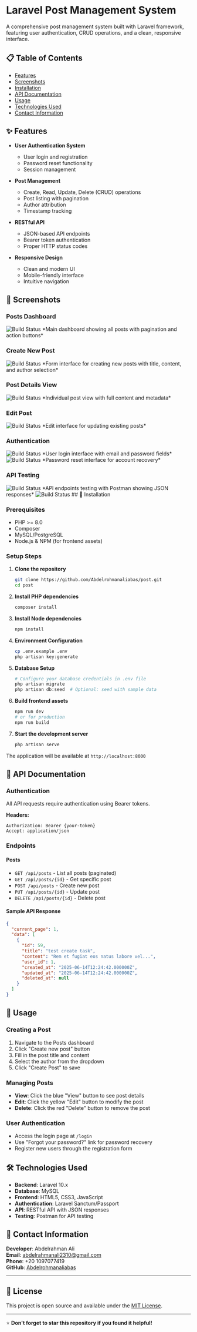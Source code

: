# Laravel Post Management System

A comprehensive post management system built with Laravel framework, featuring user authentication, CRUD operations, and a clean, responsive interface.

## 📋 Table of Contents
- [Features](#features)
- [Screenshots](#screenshots)
- [Installation](#installation)
- [API Documentation](#api-documentation)
- [Usage](#usage)
- [Technologies Used](#technologies-used)
- [Contact Information](#contact-information)

## ✨ Features

- **User Authentication System**
  - User login and registration
  - Password reset functionality
  - Session management

- **Post Management**
  - Create, Read, Update, Delete (CRUD) operations
  - Post listing with pagination
  - Author attribution
  - Timestamp tracking

- **RESTful API**
  - JSON-based API endpoints
  - Bearer token authentication
  - Proper HTTP status codes

- **Responsive Design**
  - Clean and modern UI
  - Mobile-friendly interface
  - Intuitive navigation

## 📸 Screenshots

### Posts Dashboard

<img src="https://github.com/Abdelrohmanaliabas/post/blob/main/screenshots/Screenshot%202025-06-14%20152325.png" alt="Build Status">
*Main dashboard showing all posts with pagination and action buttons*

### Create New Post
<img src="https://github.com/Abdelrohmanaliabas/post/blob/main/screenshots/Screenshot%202025-06-14%20152349.png" alt="Build Status">
*Form interface for creating new posts with title, content, and author selection*

### Post Details View
<img src="https://github.com/Abdelrohmanaliabas/post/blob/main/screenshots/Screenshot%202025-06-14%20152501.png" alt="Build Status">
*Individual post view with full content and metadata*

### Edit Post
<img src="https://github.com/Abdelrohmanaliabas/post/blob/main/screenshots/Screenshot%202025-06-14%20152531.png" alt="Build Status">
*Edit interface for updating existing posts*

### Authentication
<img src="https://github.com/Abdelrohmanaliabas/post/blob/main/screenshots/Screenshot%202025-06-14%20152600.png" alt="Build Status">
*User login interface with email and password fields*

<img src="https://github.com/Abdelrohmanaliabas/post/blob/main/screenshots/Screenshot%202025-06-14%20152618.png" alt="Build Status">
*Password reset interface for account recovery*

### API Testing
<img src="https://github.com/Abdelrohmanaliabas/post/blob/main/screenshots/Screenshot%202025-06-14%20152737.png" alt="Build Status">
*API endpoints testing with Postman showing JSON responses*
<img src="https://github.com/Abdelrohmanaliabas/post/blob/main/screenshots/Screenshot%202025-06-14%20152720.png" alt="Build Status">
## 🚀 Installation

### Prerequisites
- PHP >= 8.0
- Composer
- MySQL/PostgreSQL
- Node.js & NPM (for frontend assets)

### Setup Steps

1. **Clone the repository**
   ```bash
   git clone https://github.com/Abdelrohmanaliabas/post.git
   cd post
   ```

2. **Install PHP dependencies**
   ```bash
   composer install
   ```

3. **Install Node dependencies**
   ```bash
   npm install
   ```

4. **Environment Configuration**
   ```bash
   cp .env.example .env
   php artisan key:generate
   ```

5. **Database Setup**
   ```bash
   # Configure your database credentials in .env file
   php artisan migrate
   php artisan db:seed  # Optional: seed with sample data
   ```

6. **Build frontend assets**
   ```bash
   npm run dev
   # or for production
   npm run build
   ```

7. **Start the development server**
   ```bash
   php artisan serve
   ```

The application will be available at `http://localhost:8000`

## 🔧 API Documentation

### Authentication
All API requests require authentication using Bearer tokens.

**Headers:**
```
Authorization: Bearer {your-token}
Accept: application/json
```

### Endpoints

#### Posts
- `GET /api/posts` - List all posts (paginated)
- `GET /api/posts/{id}` - Get specific post
- `POST /api/posts` - Create new post
- `PUT /api/posts/{id}` - Update post
- `DELETE /api/posts/{id}` - Delete post

#### Sample API Response
```json
{
  "current_page": 1,
  "data": [
    {
      "id": 59,
      "title": "test create task",
      "content": "Rem et fugiat eos natus labore vel...",
      "user_id": 1,
      "created_at": "2025-06-14T12:24:42.000000Z",
      "updated_at": "2025-06-14T12:24:42.000000Z",
      "deleted_at": null
    }
  ]
}
```

## 📖 Usage

### Creating a Post
1. Navigate to the Posts dashboard
2. Click "Create new post" button
3. Fill in the post title and content
4. Select the author from the dropdown
5. Click "Create Post" to save

### Managing Posts
- **View**: Click the blue "View" button to see post details
- **Edit**: Click the yellow "Edit" button to modify the post
- **Delete**: Click the red "Delete" button to remove the post

### User Authentication
- Access the login page at `/login`
- Use "Forgot your password?" link for password recovery
- Register new users through the registration form

## 🛠 Technologies Used

- **Backend**: Laravel 10.x
- **Database**: MySQL
- **Frontend**: HTML5, CSS3, JavaScript
- **Authentication**: Laravel Sanctum/Passport
- **API**: RESTful API with JSON responses
- **Testing**: Postman for API testing

## 📧 Contact Information

**Developer**: Abdelrahman Ali  
**Email**: abdelrahmanali2310@gmail.com  
**Phone**: +20 1097077419  
**GitHub**: [Abdelrohmanaliabas](https://github.com/Abdelrohmanaliabas)

---



## 📄 License

This project is open source and available under the [MIT License](LICENSE).

---

⭐ **Don't forget to star this repository if you found it helpful!**

